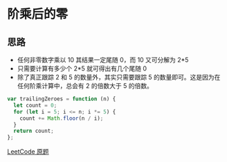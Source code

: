 # 阶乘后的零

## 思路

- 任何非零数字乘以 10 其结果一定尾随 0，而 10 又可分解为 2\*5
- 只需要计算有多少个 2\*5 就可得出有几个尾随 0
- 除了真正跟踪 2 和 5 的数量外，其实只需要跟踪 5 的数量即可。这是因为在任何阶乘计算中，总会有 2 的倍数大于 5 的倍数。

```js
var trailingZeroes = function (n) {
  let count = 0;
  for (let i = 5; i <= n; i *= 5) {
    count += Math.floor(n / i);
  }
  return count;
};
```

[LeetCode 原题](https://leetcode-cn.com/problems/factorial-trailing-zeroes/submissions/)
